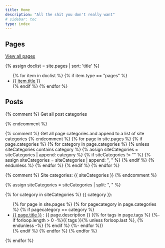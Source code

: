 ```yaml
---
title: Home
description: "All the shit you don't really want"
# sidebar: toc
type: index
---
```


<!-- markdownlint-disable-file -->
<!-- cspell:disable -->

## Pages

[View all pages](https://tlourey.github.io/pages/)

{% assign doclist = site.pages | sort: 'title' %}
<ul>
{% for item in doclist %}
  {% if item.type == "pages" %}
    <li><a href="{{ item.url }}">{{ item.title }}</a></li>
  {% endif %}
{% endfor %}
</ul>

## Posts

{% comment %} Get all post categories
<!-- {% for post in site.posts %}
  {% for category in post.categories %}
    {% unless siteCategories contains category %}
      {% if siteCategories != "" %}
        {% assign siteCategories = siteCategories | append: ", " %}
      {% endif %}
      {% assign siteCategories = siteCategories | append: category %}
    {% endunless %}
  {% endfor %}
{% endfor %} -->
{% endcomment %}

{% comment %} Get all page categories and append to a list of site categories {% endcomment %}
{% for page in site.pages %}
  {% if page.categories %}
    {% for category in page.categories %}
      {% unless siteCategories contains category %}
        {% assign siteCategories = siteCategories | append: category %}
        {% if siteCategories != "" %}
          {% assign siteCategories = siteCategories | append: ", " %}
        {% endif %}
      {% endunless %}
    {% endfor %}
  {% endif %}
{% endfor %}

{% comment %}
Site categories: {{ siteCategories }}
{% endcomment %}

{% assign siteCategories = siteCategories | split: ", " %}

{% for category in siteCategories %}
{{ category }}:<br>
<ul>
  {% for page in site.pages %}
    {% for pagecategory in page.categories %}
      {% if pagecategory == category %}
        <li><a href="{{ page.url }}">{{ page.title }}</a> : {{ page.description }}
          ({% for tags in page.tags %}
            {%- if forloop.length > 0 -%}{{ tags }}{% unless forloop.last %}, {% endunless -%} {% endif %}
          {%- endfor %})
        </li>
      {% endif %}
    {% endfor %}
  {% endfor %}
</ul>
{% endfor %}
